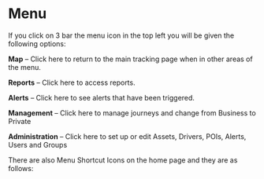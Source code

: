 
# Menu

If you click on 3 bar the menu icon in the top left you will be given the following options:

**Map** – Click here to return to the main tracking page when in other areas of the menu.

**Reports** – Click here to access reports.

**Alerts** – Click here to see alerts that have been triggered.

**Management** – Click here to manage journeys and change from Business to Private

**Administration** – Click here to set up or edit Assets, Drivers, POIs, Alerts, Users and Groups

There are also Menu Shortcut Icons on the home page and they are as follows:
<!--stackedit_data:
eyJoaXN0b3J5IjpbLTEyMDE1NDQ5ODddfQ==
-->